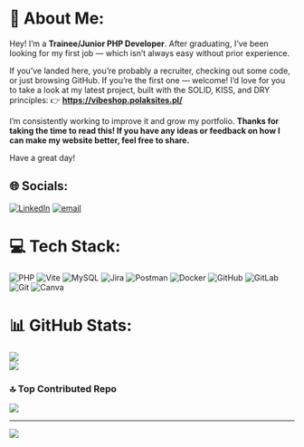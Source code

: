 # 💫 About Me:
Hey! I’m a **Trainee/Junior PHP Developer**. After graduating, I’ve been looking for my first job — which isn’t always easy without prior experience.

If you’ve landed here, you’re probably a recruiter, checking out some code, or just browsing GitHub. If you’re the first one — welcome! I’d love for you to take a look at my latest project, built with the SOLID, KISS, and DRY principles:
👉 **https://vibeshop.polaksites.pl/**

I’m consistently working to improve it and grow my portfolio.
**Thanks for taking the time to read this! If you have any ideas or feedback on how I can make my website better, feel free to share.**

Have a great day!
## 🌐 Socials:
[![LinkedIn](https://img.shields.io/badge/LinkedIn-%230077B5.svg?logo=linkedin&logoColor=white)](https://linkedin.com/in/www.linkedin.com/in/kamil-polak-875b38279/) [![email](https://img.shields.io/badge/Email-D14836?logo=gmail&logoColor=white)](mailto:kpolak491@gmail.com) 

# 💻 Tech Stack:
![PHP](https://img.shields.io/badge/php-%23777BB4.svg?style=for-the-badge&logo=php&logoColor=white) ![Vite](https://img.shields.io/badge/vite-%23646CFF.svg?style=for-the-badge&logo=vite&logoColor=white) ![MySQL](https://img.shields.io/badge/mysql-4479A1.svg?style=for-the-badge&logo=mysql&logoColor=white) ![Jira](https://img.shields.io/badge/jira-%230A0FFF.svg?style=for-the-badge&logo=jira&logoColor=white) ![Postman](https://img.shields.io/badge/Postman-FF6C37?style=for-the-badge&logo=postman&logoColor=white) ![Docker](https://img.shields.io/badge/docker-%230db7ed.svg?style=for-the-badge&logo=docker&logoColor=white) ![GitHub](https://img.shields.io/badge/github-%23121011.svg?style=for-the-badge&logo=github&logoColor=white) ![GitLab](https://img.shields.io/badge/gitlab-%23181717.svg?style=for-the-badge&logo=gitlab&logoColor=white) ![Git](https://img.shields.io/badge/git-%23F05033.svg?style=for-the-badge&logo=git&logoColor=white) ![Canva](https://img.shields.io/badge/Canva-%2300C4CC.svg?style=for-the-badge&logo=Canva&logoColor=white)
# 📊 GitHub Stats:
<!--![](https://github-readme-stats.vercel.app/api?username=kp117909&theme=shadow_green&hide_border=false&include_all_commits=false&count_private=true)<br/>-->
![](https://nirzak-streak-stats.vercel.app/?user=kp117909&theme=shadow_green&hide_border=false)<br/>
![](https://github-readme-stats.vercel.app/api/top-langs/?username=kp117909&theme=shadow_green&hide_border=false&include_all_commits=false&count_private=true&layout=compact)

<!-- ## 🏆 GitHub Trophies
![](https://github-profile-trophy.vercel.app/?username=kp117909&theme=shadow_green&no-frame=false&no-bg=true&margin-w=4) -->

### 🔝 Top Contributed Repo
![](https://github-contributor-stats.vercel.app/api?username=kp117909&limit=5&theme=dark&combine_all_yearly_contributions=true)

---
[![](https://visitcount.itsvg.in/api?id=kp117909&icon=0&color=0)](https://visitcount.itsvg.in)

<!-- Proudly created with GPRM ( https://gprm.itsvg.in ) -->
